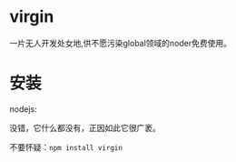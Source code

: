 # virgin
一片无人开发处女地,供不愿污染global领域的noder免费使用。
# 安装

nodejs:

没错，它什么都没有，正因如此它很广袤。

不要怀疑：`npm install virgin`
